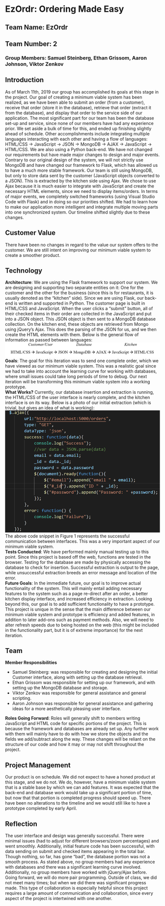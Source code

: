 # EzOrdr: Ordering Made Easy
## Team Name: EzOrdr
## Team Number: 2
### Group Members: Samuel Steinberg, Ethan Grissom, Aaron Johnson, Viktor Zenkov

## Introduction
As of March 11th, 2019 our group has accomplished its goals at this stage in the project. Our goal of creating a minimum viable system has been realized, as we have been able to submit an order (from a customer), receive that order (store it in the database), retrieve that order (extract it from the database), and display that order to the service side of our application. The most significant part for our team has been the database set-up and service, since none of our members have had any experience prior. We set aside a bulk of time for this, and ended up finishing slightly ahead of schedule. Other accomplishments include integrating multiple languages interacting with each other and having a flow of languages: HTML/CSS -> JavaScript -> JSON -> MongoDB -> AJAX -> JavaScript -> HTML/CSS. We are also using a Python back-end. We have not changed our requirements but have made major changes to design and major events. Contrary to our original design of the system, we will not strictly use MongoDB and have changed our framework to Flask, which has allowed us to have a much more stable framework. Our team is still using MongoDB, but only to store data sent by the customer (JavaScript objects converted to a JSON). This is extracted by the kitchen side using Ajax. We chose to use Ajax because it is much easier to integrate with JavaScript and create the necessary HTML elements, since we need to display items/orders. In terms of major events, we completely switched frameworks (using Visual Studio Code with Flask) and in doing so our priorities shifted. We had to learn how to make our application more intelligent and integrate multiple moving parts into one synchronized system. Our timeline shifted slightly due to these changes.

## Customer Value
There have been no changes in regard to the value our system offers to the customer. We are still intent on improving our minimum viable system to create a smoother product.

## Technology

**Architecture**: We are using the Flask framework to support our system. We are designing and supporting two separate entities on it: One for the customer and the other for the business (since this is for restaurants, it is usually denoted as the “kitchen” side). Since we are using Flask, our back-end is written and supported in Python. The customer page is built in HTML/CSS and JavaScript. When the user clicks a “submit” button, all of their checked items in their order are collected in the JavaScript and put into a JSON object. This JSON object is then sent to a MongoDB database collection. On the kitchen end, these objects are retrieved from Mongo using jQuery’s Ajax. This does the parsing of the JSON for us, and we then create the HTML elements with them. Below is the general flow of information as passed between languages:\
![](langflow.PNG)
\
**Goals**: The goal for this iteration was to send one complete order, which we have viewed as our minimum viable system. This was a realistic goal since we had to take into account the learning curve for working with databases, where small issues could take long periods of time to debug. Our next iteration will be transforming this minimum viable system into a working prototype.\
**What Works?** Currently, our database insertion and extraction is running, the HTML/CSS of the user interface is nearly complete, and the kitchen interface is on its way. Below is a photo of our initial extraction (which is trivial, but gives an idea of what is working):\
![](whatworksstatusrep.PNG)
\
The above code snippet in Figure 1 represents the successful communication between interfaces. This was a very important aspect of our minimum viable system.\
**Tests Conducted**: We have performed mainly manual testing up to this point. Since this project is based off the web, functions are tested in the browser. Testing for the database are made by physically accessing the database to check for insertion. Successful extraction is output to the page, while unsuccessful extraction breeds an error message and location of the error.\
**Future Goals**: In the immediate future, our goal is to improve actual functionality of the system. This will mainly entail adding necessary features to the system such as a page re-direct after an order, a better kitchen display interface, and increased efficiency in extraction. Looking beyond this, our goal is to add sufficient functionality to have a prototype. This project is unique in the sense that the main difference between our minimum viable system and prototype is efficiency and added features, in addition to later add-ons such as payment methods. Also, we will need to alter refresh speeds due to being hosted on the web (this might be included in the functionality part, but it is of extreme importance) for the next iteration.

## Team
**Member Responsibilities**
* Samuel Steinberg: was responsible for creating and designing the initial Customer interface, along with setting up the database retrieval.
* Ethan Grissom was responsible for setting up our framework, and with setting up the MongoDB database and storage.
* Viktor Zenkov was responsible for general assistance and general scripting.
* Aaron Johnson was responsible for general assistance and gathering ideas for a more aesthetically pleasing user interface.  

**Roles Going Forward**: Roles will generally shift to members writing JavaScript and HTML code for specific portions of the project. This is because the framework and databases are already set up. Any further work with them will mainly have to do with how we store the objects and the fields we add/subtract along the way. These changes will be reliant on the structure of our code and how it may or may not shift throughout the project.

## Project Management
Our product is on schedule. We did not expect to have a honed product at this stage, and we do not. We do, however, have a minimum viable system that is a stable base by which we can add features. It was expected that the back-end and database work would take up a significant portion of time, but now that that portion is completed progress should speed up. There have been no alterations to the timeline and we would still like to have a prototype completed by early April.

## Reflection
The user interface and design was generally successful. There were minimal issues (had to adjust for different browsers/zoom percentages) and went smoothly. Additionally, initial feature code has been successful, with data sending on submit and checked items appearing in the total bar. Though nothing, so far, has gone “bad”, the database portion was not a smooth process. As stated above, no group members had any experience with databases and there was a significant learning curve involved. Additionally, no group members have worked with jQuery/Ajax before. Going forward, we will do more pair programming. Outside of class, we did not meet many times; but when we did there was significant progress made. This type of collaboration is especially helpful since this project requires a large amount of communication and collaboration, since every aspect of the project is intertwined with one another.
